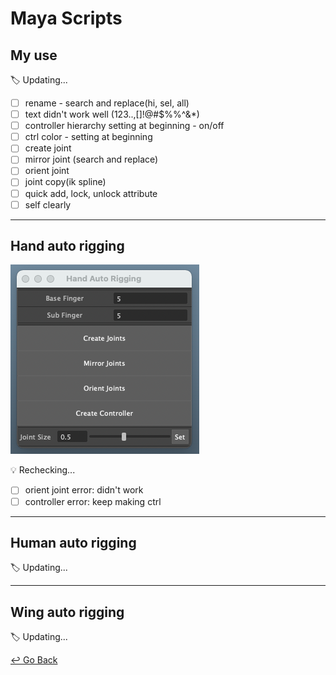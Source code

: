 

# Maya Scripts

## My use

:label: Updating...

- [ ] rename - search and replace(hi, sel, all)
- [ ] text didn't work well (123..,[]!@#$%%^&*)
- [ ] controller hierarchy setting at beginning - on/off
- [ ] ctrl color - setting at beginning
- [ ] create joint
- [ ] mirror joint (search and replace)
- [ ] orient joint
- [ ] joint copy(ik spline)
- [ ] quick add, lock, unlock attribute
- [ ] self clearly

---

## Hand auto rigging

![Hand_auto_rigging](https://github.com/lisy0123/Maya_Scripts/blob/master/Hand_auto_rigging.png)

:bulb: Rechecking...

- [ ] orient joint error: didn't work
- [ ] controller error: keep making ctrl

---

## Human auto rigging

:label: Updating...

----

## Wing auto rigging

:label: Updating...



[↩️ Go Back](https://github.com/lisy0123/Study)